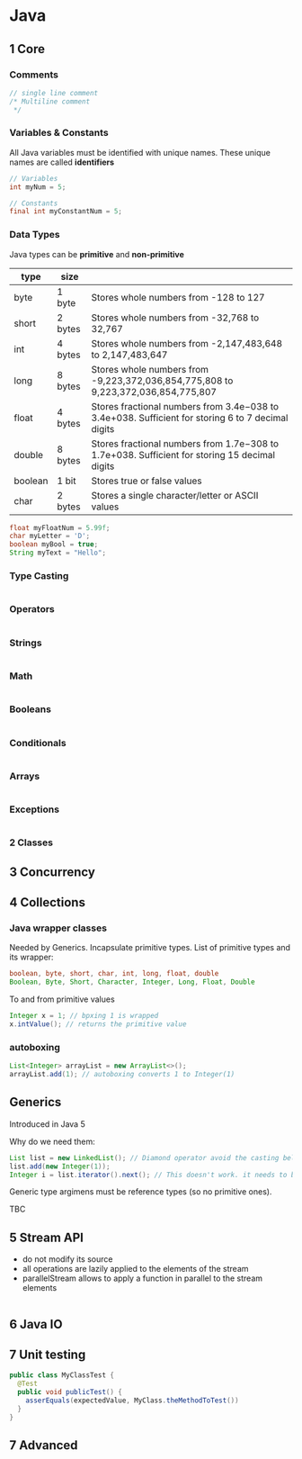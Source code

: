 # Java
## 1 Core
### Comments
```java
// single line comment
/* Multiline comment 
 */
```
### Variables & Constants
All Java variables must be identified with unique names. These unique names are called <b>identifiers</b>
```java
// Variables
int myNum = 5;

// Constants
final int myConstantNum = 5;
```
### Data Types
Java types can be <b>primitive</b> and <b>non-primitive</b>


|type|size||
|---|---|---|
|byte	|1 byte	|Stores whole numbers from -128 to 127|
|short	|2 bytes	|Stores whole numbers from -32,768 to 32,767|
|int	|4 bytes	|Stores whole numbers from -2,147,483,648 to 2,147,483,647|
|long	|8 bytes	|Stores whole numbers from -9,223,372,036,854,775,808 to 9,223,372,036,854,775,807|
|float	|4 bytes	|Stores fractional numbers from 3.4e−038 to 3.4e+038. Sufficient for storing 6 to 7 decimal digits|
|double	|8 bytes	|Stores fractional numbers from 1.7e−308 to 1.7e+038. Sufficient for storing 15 decimal digits|
|boolean	|1 bit	|Stores true or false values|
|char	|2 bytes	|Stores a single character/letter or ASCII values|

```java
float myFloatNum = 5.99f;
char myLetter = 'D';
boolean myBool = true;
String myText = "Hello";
```
### Type Casting
```java
```
### Operators
```java
```
### Strings
```java
```
### Math
```java
```
### Booleans
```java
```
### Conditionals
```java
```
### Arrays
```java
```
### Exceptions
```java
```
### 2 Classes

## 3 Concurrency
## 4 Collections
### Java wrapper classes
Needed by Generics. Incapsulate primitive types. 
List of primitive types and its wrapper: 
```java
boolean, byte, short, char, int, long, float, double 
Boolean, Byte, Short, Character, Integer, Long, Float, Double
```
To and from primitive values
```java
Integer x = 1; // bpxing 1 is wrapped
x.intValue(); // returns the primitive value
```

### autoboxing
```java
List<Integer> arrayList = new ArrayList<>();
arrayList.add(1); // autoboxing converts 1 to Integer(1)
```

## Generics
Introduced in Java 5

Why do we need them:
```java
List list = new LinkedList(); // Diamond operator avoid the casting belowList<Integer> list = new LinkedList()
list.add(new Integer(1)); 
Integer i = list.iterator().next(); // This doesn't work. it needs to be casted
```
Generic type argimens must be reference types (so no primitive ones).

TBC
## 5 Stream API
* do not modify its source
* all operations are lazily applied to the elements of the stream
* parallelStream allows to apply a function in parallel to the stream elements

```java
```
## 6 Java IO
## 7 Unit testing
```java
public class MyClassTest {
  @Test
  public void publicTest() {
    asserEquals(expectedValue, MyClass.theMethodToTest())
  }
}
```
## 7 Advanced

